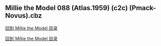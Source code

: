 ## Millie the Model 088 (Atlas.1959) (c2c) (Pmack-Novus).cbz


[回到 Millie the Model 目录](https://github.com/alicewish/markdown/blob/master/series/Millie-Model.md)




[回到 Millie the Model 目录](https://github.com/alicewish/markdown/blob/master/series/Millie-Model.md)


